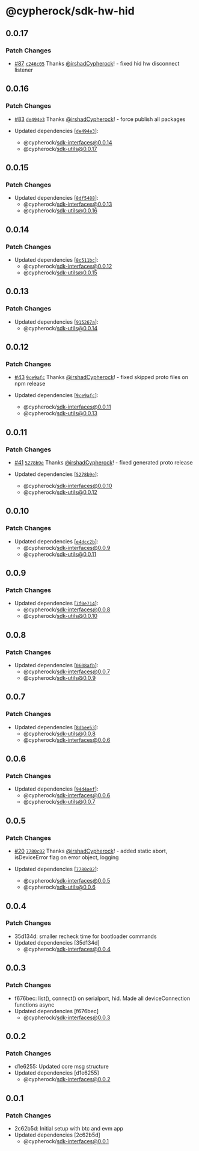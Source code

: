 # @cypherock/sdk-hw-hid

## 0.0.17

### Patch Changes

- [#87](https://github.com/Cypherock/sdk/pull/87) [`c246c05`](https://github.com/Cypherock/sdk/commit/c246c05e29a389b12d9021bac9271335a1f3b037) Thanks [@irshadCypherock](https://github.com/irshadCypherock)! - fixed hid hw disconnect listener

## 0.0.16

### Patch Changes

- [#83](https://github.com/Cypherock/sdk/pull/83) [`de494e3`](https://github.com/Cypherock/sdk/commit/de494e3012db16826dd0428085cd75b7595df4b9) Thanks [@irshadCypherock](https://github.com/irshadCypherock)! - force publish all packages

- Updated dependencies [[`de494e3`](https://github.com/Cypherock/sdk/commit/de494e3012db16826dd0428085cd75b7595df4b9)]:
  - @cypherock/sdk-interfaces@0.0.14
  - @cypherock/sdk-utils@0.0.17

## 0.0.15

### Patch Changes

- Updated dependencies [[`8df5488`](https://github.com/Cypherock/sdk/commit/8df5488535bdbf0d4372dda30890e81085502098)]:
  - @cypherock/sdk-interfaces@0.0.13
  - @cypherock/sdk-utils@0.0.16

## 0.0.14

### Patch Changes

- Updated dependencies [[`8c511bc`](https://github.com/Cypherock/sdk/commit/8c511bc78c53d88e62ae77dc99f3aa863a5ce4e9)]:
  - @cypherock/sdk-interfaces@0.0.12
  - @cypherock/sdk-utils@0.0.15

## 0.0.13

### Patch Changes

- Updated dependencies [[`915267a`](https://github.com/Cypherock/sdk/commit/915267a995d35f9d801ede72a8285eff60887207)]:
  - @cypherock/sdk-utils@0.0.14

## 0.0.12

### Patch Changes

- [#43](https://github.com/Cypherock/sdk/pull/43) [`9ce9afc`](https://github.com/Cypherock/sdk/commit/9ce9afc2cd88f7c3334eda8120afe6365bc728da) Thanks [@irshadCypherock](https://github.com/irshadCypherock)! - fixed skipped proto files on npm release

- Updated dependencies [[`9ce9afc`](https://github.com/Cypherock/sdk/commit/9ce9afc2cd88f7c3334eda8120afe6365bc728da)]:
  - @cypherock/sdk-interfaces@0.0.11
  - @cypherock/sdk-utils@0.0.13

## 0.0.11

### Patch Changes

- [#41](https://github.com/Cypherock/sdk/pull/41) [`5278b9e`](https://github.com/Cypherock/sdk/commit/5278b9ee6327e7835e4366cf91c087d7bb4941fd) Thanks [@irshadCypherock](https://github.com/irshadCypherock)! - fixed generated proto release

- Updated dependencies [[`5278b9e`](https://github.com/Cypherock/sdk/commit/5278b9ee6327e7835e4366cf91c087d7bb4941fd)]:
  - @cypherock/sdk-interfaces@0.0.10
  - @cypherock/sdk-utils@0.0.12

## 0.0.10

### Patch Changes

- Updated dependencies [[`e4dcc2b`](https://github.com/Cypherock/sdk/commit/e4dcc2b2d7a91b3f4da26465e452add0aa46412b)]:
  - @cypherock/sdk-interfaces@0.0.9
  - @cypherock/sdk-utils@0.0.11

## 0.0.9

### Patch Changes

- Updated dependencies [[`7f0e714`](https://github.com/Cypherock/sdk/commit/7f0e71410c79b96d5068d6406d1a1d8ca81d18be)]:
  - @cypherock/sdk-interfaces@0.0.8
  - @cypherock/sdk-utils@0.0.10

## 0.0.8

### Patch Changes

- Updated dependencies [[`0608afb`](https://github.com/Cypherock/sdk/commit/0608afbdab2446027437ba41e6cceae0504a2050)]:
  - @cypherock/sdk-interfaces@0.0.7
  - @cypherock/sdk-utils@0.0.9

## 0.0.7

### Patch Changes

- Updated dependencies [[`8dbee53`](https://github.com/Cypherock/sdk/commit/8dbee53a232ce117f88a95a7095595f8f3b00f22)]:
  - @cypherock/sdk-utils@0.0.8
  - @cypherock/sdk-interfaces@0.0.6

## 0.0.6

### Patch Changes

- Updated dependencies [[`94d4aef`](https://github.com/Cypherock/sdk/commit/94d4aef281617c818745e2eac4bf724bf13dead9)]:
  - @cypherock/sdk-interfaces@0.0.6
  - @cypherock/sdk-utils@0.0.7

## 0.0.5

### Patch Changes

- [#20](https://github.com/Cypherock/sdk/pull/20) [`7780c02`](https://github.com/Cypherock/sdk/commit/7780c02bb1625d5cc5f658c252b83b20ad20324f) Thanks [@irshadCypherock](https://github.com/irshadCypherock)! - added static abort, isDeviceError flag on error object, logging

- Updated dependencies [[`7780c02`](https://github.com/Cypherock/sdk/commit/7780c02bb1625d5cc5f658c252b83b20ad20324f)]:
  - @cypherock/sdk-interfaces@0.0.5
  - @cypherock/sdk-utils@0.0.6

## 0.0.4

### Patch Changes

- 35d134d: smaller recheck time for bootloader commands
- Updated dependencies [35d134d]
  - @cypherock/sdk-interfaces@0.0.4

## 0.0.3

### Patch Changes

- f676bec: list(), connect() on serialport, hid. Made all deviceConnection functions async
- Updated dependencies [f676bec]
  - @cypherock/sdk-interfaces@0.0.3

## 0.0.2

### Patch Changes

- d1e6255: Updated core msg structure
- Updated dependencies [d1e6255]
  - @cypherock/sdk-interfaces@0.0.2

## 0.0.1

### Patch Changes

- 2c62b5d: Initial setup with btc and evm app
- Updated dependencies [2c62b5d]
  - @cypherock/sdk-interfaces@0.0.1
